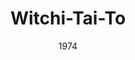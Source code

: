 ---
discogs_id: 374628
discogs_master_id: 71734
title: Witchi-Tai-To
artists: ['Bobo Stenson Quartet']
date: 1974
genre: ['Jazz']
image: Witchi-Tai-To-374628.jpg
label: ECM Records
country: Germany
styles: ['ECM Jazz']
video: https://www.youtube.com/watch?v=ncfgzXQSxMs
category: ECM
---